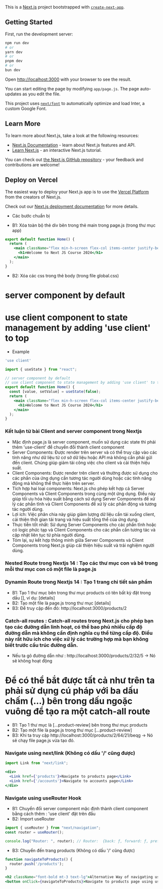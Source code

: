 This is a [Next.js](https://nextjs.org/) project bootstrapped with [`create-next-app`](https://github.com/vercel/next.js/tree/canary/packages/create-next-app).

## Getting Started

First, run the development server:

```bash
npm run dev
# or
yarn dev
# or
pnpm dev
# or
bun dev
```

Open [http://localhost:3000](http://localhost:3000) with your browser to see the result.

You can start editing the page by modifying `app/page.js`. The page auto-updates as you edit the file.

This project uses [`next/font`](https://nextjs.org/docs/basic-features/font-optimization) to automatically optimize and load Inter, a custom Google Font.

## Learn More

To learn more about Next.js, take a look at the following resources:

- [Next.js Documentation](https://nextjs.org/docs) - learn about Next.js features and API.
- [Learn Next.js](https://nextjs.org/learn) - an interactive Next.js tutorial.

You can check out [the Next.js GitHub repository](https://github.com/vercel/next.js/) - your feedback and contributions are welcome!

## Deploy on Vercel

The easiest way to deploy your Next.js app is to use the [Vercel Platform](https://vercel.com/new?utm_medium=default-template&filter=next.js&utm_source=create-next-app&utm_campaign=create-next-app-readme) from the creators of Next.js.

Check out our [Next.js deployment documentation](https://nextjs.org/docs/deployment) for more details.

- Các bước chuẩn bị

- B1: Xóa toàn bộ thẻ div bên trong thẻ main trong page.js (trong thư mục app)

```jsx
export default function Home() {
  return (
    <main className="flex min-h-screen flex-col items-center justify-between p-24">
      <h1>Welcome to Next JS Course 2024</h1>
    </main>
  );
}
```

- B2: Xóa các css trong thẻ body (trong file global.css)

# server component by default
# use client component to state management by adding 'use client' to top
- Example

```jsx
'use client'

import { useState } from "react";

// server component by default
// use client component to state management by adding 'use client' to top
export default function Home() {
  const [value, setValue] = useState(false);
  return (
    <main className="flex min-h-screen flex-col items-center justify-between p-24">
      <h1>Welcome to Next JS Course 2024</h1>
    </main>
  );
}
```

### Kết luận từ bài Client and server component trong Nextjs

- Mặc định page.js là server component, muốn sử dụng các state thì phải thêm 'use-client' để chuyển đổi thành client component
- Server Components: Được render trên server và có thể truy cập vào các tính năng như dữ liệu từ cơ sở dữ liệu hoặc API mà không cần phải gửi đến client. Chúng giúp giảm tải công việc cho client và cải thiện hiệu suất.
- Client Components: Được render trên client và thường được sử dụng cho các phần của ứng dụng cần tương tác người dùng hoặc các tính năng động mà không thể thực hiện trên server.
- Tích hợp hai loại components: Next.js cho phép kết hợp cả Server Components và Client Components trong cùng một ứng dụng. Điều này giúp tối ưu hóa hiệu suất bằng cách sử dụng Server Components để xử lý các phần tĩnh và Client Components để xử lý các phần động và tương tác người dùng.
- Lợi ích: Việc phân chia này giúp giảm lượng dữ liệu cần tải xuống client, cải thiện thời gian tải trang và hiệu suất tổng thể của ứng dụng.
- Thực tiễn tốt nhất: Sử dụng Server Components cho các phần tĩnh hoặc có logic phức tạp và Client Components cho các phần cần tương tác và cập nhật liên tục từ phía người dùng.
- Tóm lại, sự kết hợp thông minh giữa Server Components và Client Components trong Next.js giúp cải thiện hiệu suất và trải nghiệm người dùng.

### Nested Route trong Nextjs 14 : Tạo các thư mục con và bê trong mỗi thư mục con có một file là page.js

### Dynamin Route trong Nextjs 14 : Tạo 1 trang chi tiết sản phẩm 

- B1: Tạo 1 thư mục bên trong thư mục products có tên bất kỳ đặt trong dấu [], ví dụ: [details]
- B2: Tạo một file là page.js trong thư mục [details]
- B3: Để truy cập đến đó: http://localhost:3000/products/2

### Catch-all routes : Catch-all routes trong Next.js cho phép bạn tạo các đường dẫn linh hoạt, có thể bao phủ nhiều cấp độ đường dẫn mà không cần định nghĩa cụ thể từng cấp độ. Điều này rất hữu ích cho việc xử lý các trường hợp mà bạn không biết trước cấu trúc đường dẫn.

- Nếu ta gõ đường dẫn như : http://localhost:3000/products/2/32/5 -> Nó sẽ không hoạt động

# Để có thể bắt được tất cả như trên ta phải sử dụng cú pháp với ba dấu chấm (...) bên trong dấu ngoặc vuông để tạo ra một catch-all route

- B1: Tạo 1 thư mục là [...product-review] bên trong thư mục products
- B2: Tạo một file là page.js trong thư mục [...product-review]
- B3: Khi ta truy cập http://localhost:3000/products/2/64/21/beqg -> Nó sẽ chạy file page.js vừa tạo đó.

### Navigate using next/link (Không có dấu '/' cũng được)

```jsx
import Link from "next/link";

<div>
  <Link href={'products'}>Navigate to products page</Link>
  <Link href={'/accounts'}>Navigate to accounts page</Link>
</div>
```

### Navigate using useRouter Hook

- B1: Chuyển đổi server component mặc định thành client component bằng cách thêm : 'use client' đặt trên đầu
- B2: Import useRouter

```jsx
import { useRouter } from "next/navigation";
const router = useRouter();

console.log("Router: ", router); // Router:  {back: ƒ, forward: ƒ, prefetch: ƒ, replace: ƒ, push: ƒ, …}
```

- B3: Chuyển đến trang products (Không có dấu '/' cũng được)

```jsx
function navigateToProducts() {
  router.push('/products');
}

<h2 className="font-bold mt-3 text-lg">Alternative Way of navigating using useRouter</h2>
<button onClick={navigateToProducts}>Navigate to products page using use router</button>
```

